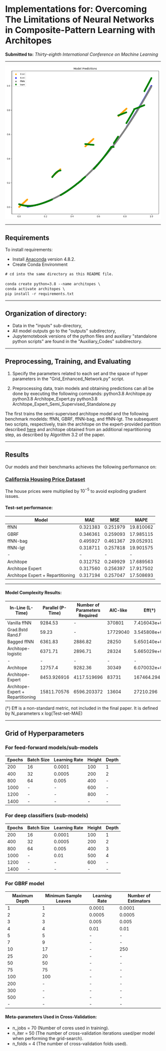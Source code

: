 # Implementations for: Overcoming The Limitations of Neural Networks in Composite-Pattern Learning with Architopes
**Submitted to:** *Thirty-eighth International Conference on Machine Learning*

---
![alt text](https://raw.githubusercontent.com/AnastasisKratsios/Architopes_Semisupervised/main/DEMO.png)

---

## Requirements

To install requirements:
*  Install [Anaconda](https://www.anaconda.com/products/individual)  version 4.8.2.
* Create Conda Environment
``` pyhton
# cd into the same directory as this README file.

conda create python=3.8 --name architopes \
conda activate architopes \
pip install -r requirements.txt
```
---

## Organization of directory:
 - Data in the "inputs" sub-directory,
 - All model outputs go to the "outputs" subdirectory,
 - Jupyternotebook versions of the python files and auxiliary "standalone python scripts" are found in the "Auxiliary_Codes" subdirectory.  

---

## Preprocessing, Training, and Evaluating
1. Specify the parameters related to each set and the space of hyper parameters in the "Grid_Enhanced_Network.py" script.   

2. Preprocessing data, train models and obtaining predictions can all be done by executing the following commands:
python3.8 Architope.py
python3.8 Architope_Expert.py
python3.8 Architope_Expert_Semi_Supervised_Standalone.py

The first trains the semi-supervised architope model and the following benchmark modelds: ffNN, GBRF, ffNN-bag, and ffNN-lgt.  The subsequent two scripts, respectively, train the architope on the expert-provided partition described [here](https://github.com/ageron/handson-ml/tree/master/datasets/housing) and architope obtained from an additional repartitioning step, as described by Algorithm 3.2 of the paper.  

---

## Results

Our models and their benchmarks achieves the following performance on:

### [California Housing Price Dataset](https://github.com/ageron/handson-ml/tree/master/datasets/housing)

The house prices were multiplied by $10^{-5}$ to avoid exploding gradient issues.

#### Test-set performance:

|Model |  MAE |       MSE |       MAPE |
|-|-|-|-|
| ffNN     |  0.321383 |  0.251979 |  19.810062 |
| GBRF     |  0.346361 |  0.259093 |  17.985115 |
| ffNN-bag |  0.495927 |  0.461367 |  29.052931 |
| ffNN-lgt |  0.318711 |  0.257818 |  19.901575 |
| - | -| -| -| -|
| Architope     |  0.312752 |  0.249929 |  17.689563 |
| Architope Expert | 0.317560 | 0.256397 | 17.917502 |
| Architope Expert + Repartitioning | 0.317194 | 0.257047 | 17.508693 |


---
#### Model Complexity Results:

| In-Line (L-Time) | Parallel (P-Time) |    Number of Parameters Required |      AIC-like |    Eff(†) |
| - | -| -| -| -|
| Vanilla ffNN       |          9284.53 |                 - |    370801 |  7.416043e+05 |  4.121 |
| Grad.Bstd Rand.F   |            59.23 |                 - |  17729040 |  3.545808e+07 |  5.781 |
| Bagged ffNN        |          6361.83 |           2886.82 |     28250 |  5.650140e+04 |  5.083 |
| Architope-logistic |          6371.71 |           2896.71 |     28324 |  5.665029e+04 |  3.267 |
| - | -| -| -| -|
| Architope          |          12757.4 |           9282.36 |     30349 |  6.070032e+04 |  3.228 |
| Architope-Expert | 8453.926916 |  4117.519696 |          83731 |  167464.294 |  3.6 |
| Architope-Expert + Repartitioning |  15811.70576 |  6596.203372 |          13604 |  27210.296 |  3.019 |

(†) Eff is a non-standard metric, not included in the final paper.  It is defined by N_parameters x log(Test-set-MAE)


---
## Grid of Hyperparameters

### For feed-forward models/sub-models
|Epochs | Batch Size |  Learning Rate | Height | Depth |
| - | - | - | - | - |
| 200 |	16 | 0.0001 |    100 | 1|
| 400 |	32 | 0.0005 |    200  | 2
| 800 |	64 | 0.005 |     400  | -|
| 1000 |	- | - |    600 | -|
| 1200 |	- | - |    800 | -|
| 1400 | - | - | - | - |
		
### For deep classifiers (sub-models)
| Epochs | Batch Size | Learning Rate | Height | Depth |
| - | - | - | - | - |
| 200 |	16 | 0.0001 |    100 | 1|
| 400 |	32 | 0.0005 |    200  | 2|
| 800 |	64 | 0.005 |     400  | 3|
| 1000 |	- | 0.01 |    500 | 4|
| 1200 |	- | - |    600 | -|
| 1400 | - | - | - | -|

### For GBRF model
|Maximum Depth | Minimum Sample Leaves | Learning Rate | Number of Estimators |
| - | -| -| -|
|	1 |	1 | 0.0001 |    0.0001 | 5|
|	2 |	2 | 0.0005 |    0.0005 | 10 |
|	3 |	3 | 0.005 |     0.005 | 25 |
|	4 |	4 | 0.01 |    0.01 | 50|
|	5 |	5 | - |  - | 100 |
|	7 | 9 | - | - | 200 |
|	10 | 17 |  - | 250 |
|	25 | 20 |  - | - |
|	50 | 50 | - | - |
|	75 | 75 | - | - |
|	100 | 100 | - | - |
|		200 | - | - | - |
|	300 | - | - | - |
|	500 | - | - | - |
| - | -|-|-|
 
#### Meta-parameters Used in Cross-Validation:
- n_jobs = 70 (Number of cores used in training).
- n_iter = 50 (The number of cross-validation iterations used/per model when performing the grid-search).
- n_folds = 4 (The number of cross-validation folds used). 
